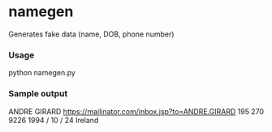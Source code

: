 # namegen
Generates fake data (name, DOB, phone number)

### Usage 
python namegen.py 

### Sample output

ANDRE GIRARD
https://mailinator.com/inbox.jsp?to=ANDRE.GIRARD
195 270 9226
1994 / 10 / 24
Ireland

